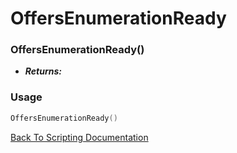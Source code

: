 # OffersEnumerationReady

### OffersEnumerationReady()
- ***Returns:*** 

### Usage

```Lua
OffersEnumerationReady()
```


[Back To Scripting Documentation](../README.md)
